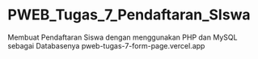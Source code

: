 # PWEB_Tugas_7_Pendaftaran_SIswa
Membuat Pendaftaran Siswa dengan menggunakan PHP dan MySQL sebagai Databasenya  pweb-tugas-7-form-page.vercel.app
